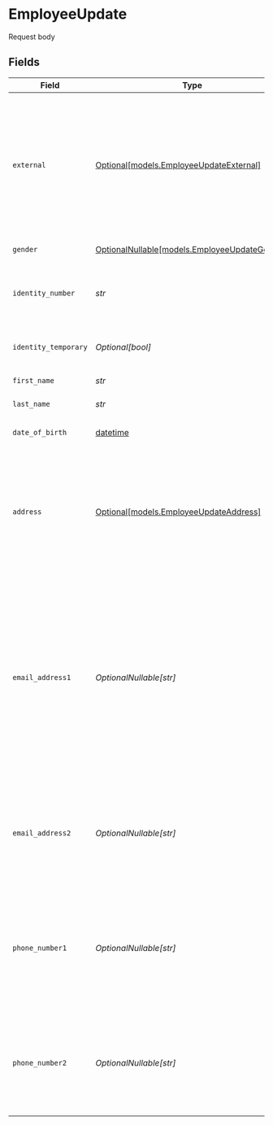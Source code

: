 # EmployeeUpdate

Request body


## Fields

| Field                                                                                                                                                                                                                                                   | Type                                                                                                                                                                                                                                                    | Required                                                                                                                                                                                                                                                | Description                                                                                                                                                                                                                                             | Example                                                                                                                                                                                                                                                 |
| ------------------------------------------------------------------------------------------------------------------------------------------------------------------------------------------------------------------------------------------------------- | ------------------------------------------------------------------------------------------------------------------------------------------------------------------------------------------------------------------------------------------------------- | ------------------------------------------------------------------------------------------------------------------------------------------------------------------------------------------------------------------------------------------------------- | ------------------------------------------------------------------------------------------------------------------------------------------------------------------------------------------------------------------------------------------------------- | ------------------------------------------------------------------------------------------------------------------------------------------------------------------------------------------------------------------------------------------------------- |
| `external`                                                                                                                                                                                                                                              | [Optional[models.EmployeeUpdateExternal]](../models/employeeupdateexternal.md)                                                                                                                                                                          | :heavy_minus_sign:                                                                                                                                                                                                                                      | ExternalRequest is the External-object used on Update and Create operations, since it should only be allowed to set SourceID for the employee placement, the Source-field is not included.                                                              | {<br/>"sourceID": "12345678"<br/>}                                                                                                                                                                                                                      |
| `gender`                                                                                                                                                                                                                                                | [OptionalNullable[models.EmployeeUpdateGender]](../models/employeeupdategender.md)                                                                                                                                                                      | :heavy_minus_sign:                                                                                                                                                                                                                                      | The gender of the employee                                                                                                                                                                                                                              | Female                                                                                                                                                                                                                                                  |
| `identity_number`                                                                                                                                                                                                                                       | *str*                                                                                                                                                                                                                                                   | :heavy_check_mark:                                                                                                                                                                                                                                      | The identity number of the employee, must be unique within the organization.                                                                                                                                                                            | 20191216-1234                                                                                                                                                                                                                                           |
| `identity_temporary`                                                                                                                                                                                                                                    | *Optional[bool]*                                                                                                                                                                                                                                        | :heavy_minus_sign:                                                                                                                                                                                                                                      | If the identity number is temporary for the employee                                                                                                                                                                                                    | true                                                                                                                                                                                                                                                    |
| `first_name`                                                                                                                                                                                                                                            | *str*                                                                                                                                                                                                                                                   | :heavy_check_mark:                                                                                                                                                                                                                                      | The first name of the employee                                                                                                                                                                                                                          | Lise                                                                                                                                                                                                                                                    |
| `last_name`                                                                                                                                                                                                                                             | *str*                                                                                                                                                                                                                                                   | :heavy_check_mark:                                                                                                                                                                                                                                      | The last name of the employee                                                                                                                                                                                                                           | Meitner                                                                                                                                                                                                                                                 |
| `date_of_birth`                                                                                                                                                                                                                                         | [datetime](https://docs.python.org/3/library/datetime.html#datetime-objects)                                                                                                                                                                            | :heavy_minus_sign:                                                                                                                                                                                                                                      | The date of birth of the employee                                                                                                                                                                                                                       | 2019-12-16                                                                                                                                                                                                                                              |
| `address`                                                                                                                                                                                                                                               | [Optional[models.EmployeeUpdateAddress]](../models/employeeupdateaddress.md)                                                                                                                                                                            | :heavy_minus_sign:                                                                                                                                                                                                                                      | The address of the employee                                                                                                                                                                                                                             | {<br/>"postalAddress": "Dalvägen 14",<br/>"postalCode": "169 56",<br/>"postalCity": "Solna",<br/>"countryCode": "SWE",<br/>"municipalityCode": "0184"<br/>}                                                                                             |
| `email_address1`                                                                                                                                                                                                                                        | *OptionalNullable[str]*                                                                                                                                                                                                                                 | :heavy_minus_sign:                                                                                                                                                                                                                                      | The primary email address of the employee, will be used for communication with the employee from the system and must be unique within the organization.<br/>Can be used to login to the system if password-authentication is enabled for the organization.<br/> | lise@meitner.se                                                                                                                                                                                                                                         |
| `email_address2`                                                                                                                                                                                                                                        | *OptionalNullable[str]*                                                                                                                                                                                                                                 | :heavy_minus_sign:                                                                                                                                                                                                                                      | The secondary email address of the employee, will not be used within the system, but will be displayed for contact information.                                                                                                                         | lise@gmail.com                                                                                                                                                                                                                                          |
| `phone_number1`                                                                                                                                                                                                                                         | *OptionalNullable[str]*                                                                                                                                                                                                                                 | :heavy_minus_sign:                                                                                                                                                                                                                                      | The primary phone number of the employee, will be used for communication with the employee from the system and must be unique within the organization.                                                                                                  | +46701234567                                                                                                                                                                                                                                            |
| `phone_number2`                                                                                                                                                                                                                                         | *OptionalNullable[str]*                                                                                                                                                                                                                                 | :heavy_minus_sign:                                                                                                                                                                                                                                      | The secondary phone number of the employee, will not be used within the system, but will be displayed for contact information.                                                                                                                          | +46701234567                                                                                                                                                                                                                                            |